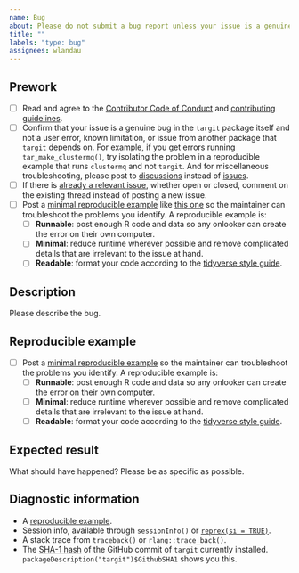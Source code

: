 ```yaml
---
name: Bug
about: Please do not submit a bug report unless your issue is a genuine bug in targit and not a known limitation, usage error, or issue from another package that targit depends on.
title: ""
labels: "type: bug"
assignees: wlandau
---
```


## Prework

* [ ] Read and agree to the [Contributor Code of Conduct](https://contributor-covenant.org/version/2/0/CODE_OF_CONDUCT.html) and [contributing guidelines](https://github.com/wlandau/targit/blob/main/CONTRIBUTING.md).
* [ ] Confirm that your issue is a genuine bug in the `targit` package itself and not a user error, known limitation, or issue from another package that `targit` depends on. For example, if you get errors running `tar_make_clustermq()`, try isolating the problem in a reproducible example that runs `clustermq` and not `targit`. And for miscellaneous troubleshooting, please post to [discussions](https://github.com/wlandau/targit/discussions) instead of [issues](https://github.com/wlandau/targit/issues).
* [ ] If there is [already a relevant issue](https://github.com/wlandau/targit/issues), whether open or closed, comment on the existing thread instead of posting a new issue.
* [ ] Post a [minimal reproducible example](https://www.tidyverse.org/help/) like [this one](https://github.com/wlandau/targets/issues/256#issuecomment-754229683) so the maintainer can troubleshoot the problems you identify. A reproducible example is:
    * [ ] **Runnable**: post enough R code and data so any onlooker can create the error on their own computer.
    * [ ] **Minimal**: reduce runtime wherever possible and remove complicated details that are irrelevant to the issue at hand.
    * [ ] **Readable**: format your code according to the [tidyverse style guide](https://style.tidyverse.org/).

## Description

Please describe the bug.

## Reproducible example

* [ ] Post a [minimal reproducible example](https://www.tidyverse.org/help/) so the maintainer can troubleshoot the problems you identify. A reproducible example is:
    * [ ] **Runnable**: post enough R code and data so any onlooker can create the error on their own computer.
    * [ ] **Minimal**: reduce runtime wherever possible and remove complicated details that are irrelevant to the issue at hand.
    * [ ] **Readable**: format your code according to the [tidyverse style guide](https://style.tidyverse.org/).

## Expected result

What should have happened? Please be as specific as possible.

## Diagnostic information

* A [reproducible example](https://github.com/tidyverse/reprex).
* Session info, available through `sessionInfo()` or [`reprex(si = TRUE)`](https://github.com/tidyverse/reprex).
* A stack trace from `traceback()` or `rlang::trace_back()`.
* The [SHA-1 hash](https://git-scm.com/book/en/v1/Getting-Started-Git-Basics#Git-Has-Integrity) of the GitHub commit of `targit` currently installed. `packageDescription("targit")$GithubSHA1` shows you this.
